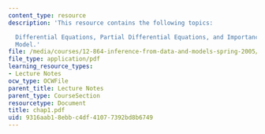 ```yaml
---
content_type: resource
description: 'This resource contains the following topics:

  Differential Equations, Partial Differential Equations, and Importance of Forward
  Model.'
file: /media/courses/12-864-inference-from-data-and-models-spring-2005/9316aab18ebbc4df41077392bd8b6749_chap1.pdf
file_type: application/pdf
learning_resource_types:
- Lecture Notes
ocw_type: OCWFile
parent_title: Lecture Notes
parent_type: CourseSection
resourcetype: Document
title: chap1.pdf
uid: 9316aab1-8ebb-c4df-4107-7392bd8b6749
---
```

